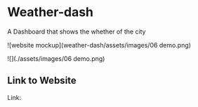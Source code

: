 # Weather-dash
A Dashboard that shows the whether of the city


![website mockup](weather-dash/assets/images/06 demo.png)

![](./assets/images/06 demo.png)
## Link to Website
Link:
